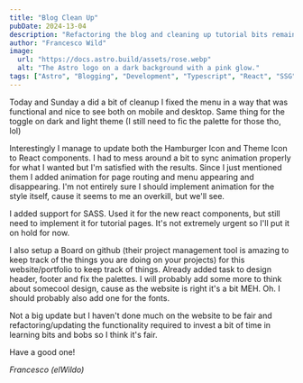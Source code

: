 ```yaml
---
title: "Blog Clean Up"
pubDate: 2024-13-04
description: "Refactoring the blog and cleaning up tutorial bits remaining"
author: "Francesco Wild"
image:
  url: "https://docs.astro.build/assets/rose.webp"
  alt: "The Astro logo on a dark background with a pink glow."
tags: ["Astro", "Blogging", "Development", "Typescript", "React", "SSG"]
---
```


Today and Sunday a did a bit of cleanup
I fixed the menu in a way that was functional and nice to see both on mobile and desktop.
Same thing for the toggle on dark and light theme (I still need to fic the palette for those tho, lol)

Interestingly I manage to update both the Hamburger Icon and Theme Icon to React components.
I had to mess around a bit to sync animation properly for what I wanted but I'm satisfied with the results.
Since I just mentioned them I added animation for page routing and menu appearing and disappearing.
I'm not entirely sure I should implement animation for the style itself, cause it seems to me an overkill, but we'll see.

I added support for SASS. Used it for the new react components, but still need to implement it for tutorial pages.
It's not extremely urgent so I'll put it on hold for now.

I also setup a Board on github (their project management tool is amazing to keep track of the things you are doing on your projects) for this website/portfolio to keep track of things. Already added task to design header, footer and fix the palettes. I will probably add some more to think about somecool design, cause as the website is right it's a bit MEH. Oh. I should probably also add one for the fonts.

Not a big update but I haven't done much on the website to be fair and refactoring/updating the functionality required to invest a bit of time in learning bits and bobs so I think it's fair.

Have a good one!

_Francesco (elWildo)_
